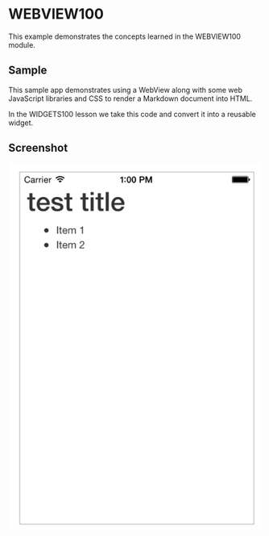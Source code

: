 # WEBVIEW100

This example demonstrates the concepts learned in the WEBVIEW100 module.

## Sample

This sample app demonstrates using a WebView along with some web JavaScript libraries and CSS to render a Markdown document into HTML.

In the WIDGETS100 lesson we take this code and convert it into a reusable widget.


## Screenshot

![](assets/screens.png)